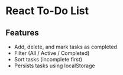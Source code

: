 # React To-Do List

## Features

- Add, delete, and mark tasks as completed
- Filter (All / Active / Completed)
- Sort tasks (incomplete first)
- Persists tasks using localStorage
